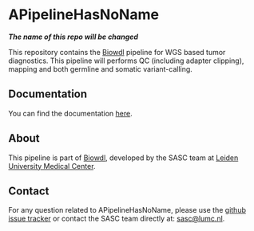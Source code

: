 # APipelineHasNoName
***The name of this repo will be changed***

This repository contains the [Biowdl](https://github.com/biowdl) 
pipeline for WGS based tumor diagnostics. This pipeline will
performs QC (including adapter clipping), mapping and both germline and
somatic variant-calling.

## Documentation
You can find the documentation [here](https://biowdl.github.io/).

## About
This pipeline is part of [Biowdl](https://github.com/biowdl),
developed by the SASC team at [Leiden University Medical Center](https://www.lumc.nl/). 

## Contact

<p>
  <!-- Obscure e-mail address for spammers -->
For any question related to APipelineHasNoName, please use the
<a href='https://github.com/biowdl/APipelineHasNoName/issues'>github issue tracker</a>
or contact the SASC team directly at: 
<a href='&#109;&#97;&#105;&#108;&#116;&#111;&#58;&#115;&#97;&#115;&#99;&#64;&#108;&#117;&#109;&#99;&#46;&#110;&#108;'>
&#115;&#97;&#115;&#99;&#64;&#108;&#117;&#109;&#99;&#46;&#110;&#108;</a>.
</p>
     